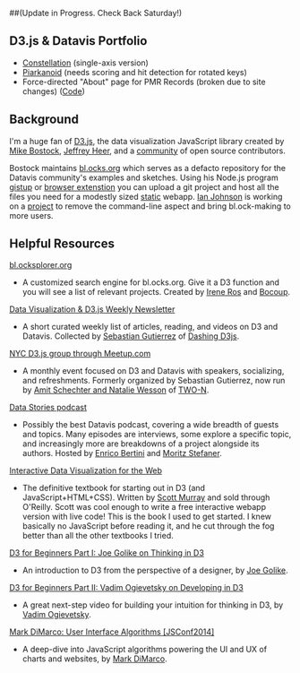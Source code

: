 ##(Update in Progress. Check Back Saturday!)






## D3.js & Datavis Portfolio
* [Constellation](http://bl.ocks.org/tomswisher/raw/58e0ac7cd6da86e391a1/) (single-axis version)
* [Piarkanoid](http://bl.ocks.org/tomswisher/raw/09898dca3a6ca4ebfa33) (needs scoring and hit detection for rotated keys)
* Force-directed "About" page for PMR Records (broken due to site changes) ([Code](http://www.pmrrecords.com/wp-content/themes/bespoke/js/init.js?ver=4.3.1))

## Background
I'm a huge fan of [D3.js](http://d3js.org/), the data visualization JavaScript library created by [Mike Bostock](http://bost.ocks.org/mike/), [Jeffrey Heer](http://homes.cs.washington.edu/~jheer/), and a [community](https://github.com/mbostock/d3/graphs/contributors) of open source contributors.

Bostock maintains [bl.ocks.org](http://bl.ocks.org/) which serves as a defacto repository for the Datavis community's examples and sketches. Using his Node.js program [gistup](http://bost.ocks.org/mike/block/) or [browser extenstion](https://github.com/mbostock/bl.ocks.org/blob/master/README.md) you can upload a git project and host all the files you need for a modestly sized [static](http://stackoverflow.com/a/15719098) webapp. [Ian Johnson](https://www.kickstarter.com/profile/1058500513) is working on a [project](https://www.kickstarter.com/projects/1058500513/building-blocks-0) to remove the command-line aspect and bring bl.ock-making to more users.

## Helpful Resources
[bl.ocksplorer.org](http://bl.ocksplorer.org/)
* A customized search engine for bl.ocks.org. Give it a D3 function and you will see a list of relevant projects. Created by [Irene Ros](http://ireneros.com/) and [Bocoup](http://bocoup.com/).

[Data Visualization & D3.js Weekly Newsletter](https://www.dashingd3js.com/data-visualization-and-d3-newsletter)
* A short curated weekly list of articles, reading, and videos on D3 and Datavis. Collected by [Sebastian Gutierrez](https://www.dashingd3js.com/about) of [Dashing D3js](https://www.dashingd3js.com).

[NYC D3.js group through Meetup.com](http://www.meetup.com/NYC-D3-JS/)
* A monthly event focused on D3 and Datavis with speakers, socializing, and refreshments. Formerly organized by Sebastian Gutierrez, now run by [Amit Schechter and Natalie Wesson](http://two-n.com/team/) of [TWO-N](http://www.two-n.com/).

[Data Stories podcast](http://datastori.es/)
* Possibly the best Datavis podcast, covering a wide breadth of guests and topics. Many episodes are interviews, some explore a specific topic, and increasingly more are breakdowns of a project alongside its authors. Hosted by [Enrico Bertini](http://enrico.bertini.io/) and [Moritz Stefaner](http://moritz.stefaner.eu/).

[Interactive Data Visualization for the Web](http://chimera.labs.oreilly.com/books/1230000000345)
* The definitive textbook for starting out in D3 (and JavaScript+HTML+CSS). Written by [Scott Murray](http://alignedleft.com/) and sold through O'Reilly. Scott was cool enough to write a free interactive webapp version with live code! This is the book I used to get started. I knew basically no JavaScript before reading it, and he cut through the fog better than all the other textbooks I tried.

[D3 for Beginners Part I: Joe Golike on Thinking in D3](https://www.youtube.com/watch?v=TT11gTQAbcU)
* An introduction to D3 from the perspective of a designer, by [Joe Golike](http://golike.com/).

[D3 for Beginners Part II: Vadim Ogievetsky on Developing in D3](https://www.youtube.com/watch?v=RXhucjpsNqA)
* A great next-step video for building your intuition for thinking in D3, by [Vadim Ogievetsky](https://github.com/vogievetsky).

[Mark DiMarco: User Interface Algorithms [JSConf2014]](https://www.youtube.com/watch?v=90NsjKvz9Ns)
* A deep-dive into JavaScript algorithms powering the UI and UX of charts and websites, by [Mark DiMarco](https://github.com/markmarkoh).
